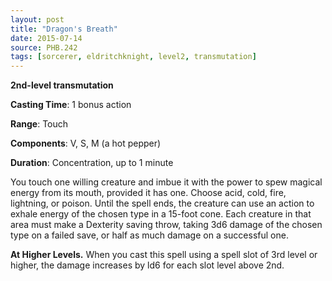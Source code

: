```yaml
---
layout: post
title: "Dragon's Breath"
date: 2015-07-14
source: PHB.242
tags: [sorcerer, eldritchknight, level2, transmutation]
---
```


**2nd-level transmutation**

**Casting Time**: 1 bonus action

**Range**: Touch

**Components**: V, S, M (a hot pepper)

**Duration**: Concentration, up to 1 minute

You touch one willing creature and imbue it with the power to spew magical energy from its mouth, provided
it has one. Choose acid, cold, fire, lightning, or poison. Until the spell ends, the creature can use an action to
exhale energy of the chosen type in a 15-foot cone. Each creature in that area must make a Dexterity saving
throw, taking 3d6 damage of the chosen type on a failed save, or half as much damage on a successful one.

**At Higher Levels.** When you cast this spell using a spell slot of 3rd level or higher, the damage increases by
ld6 for each slot level above 2nd.